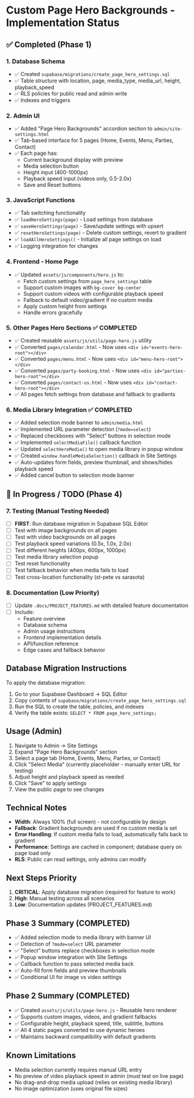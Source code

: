 # Custom Page Hero Backgrounds - Implementation Status

## ✅ Completed (Phase 1)

### 1. Database Schema

- ✅ Created `supabase/migrations/create_page_hero_settings.sql`
- ✅ Table structure with location, page, media_type, media_url, height, playback_speed
- ✅ RLS policies for public read and admin write
- ✅ Indexes and triggers

### 2. Admin UI

- ✅ Added "Page Hero Backgrounds" accordion section to `admin/site-settings.html`
- ✅ Tab-based interface for 5 pages (Home, Events, Menu, Parties, Contact)
- ✅ Each page has:
  - Current background display with preview
  - Media selection button
  - Height input (400-1000px)
  - Playback speed input (videos only, 0.5-2.0x)
  - Save and Reset buttons

### 3. JavaScript Functions

- ✅ Tab switching functionality
- ✅ `loadHeroSettings(page)` - Load settings from database
- ✅ `saveHeroSettings(page)` - Save/update settings with upsert
- ✅ `resetHeroSettings(page)` - Delete custom settings, revert to gradient
- ✅ `loadAllHeroSettings()` - Initialize all page settings on load
- ✅ Logging integration for changes

### 4. Frontend - Home Page

- ✅ Updated `assets/js/components/hero.js` to:
  - Fetch custom settings from `page_hero_settings` table
  - Support custom images with `bg-cover bg-center`
  - Support custom videos with configurable playback speed
  - Fallback to default video/gradient if no custom media
  - Apply custom height from settings
  - Handle errors gracefully

### 5. Other Pages Hero Sections ✅ COMPLETED

- ✅ Created reusable `assets/js/utils/page-hero.js` utility
- ✅ Converted `pages/calendar.html` - Now uses `<div id="events-hero-root"></div>`
- ✅ Converted `pages/menu.html` - Now uses `<div id="menu-hero-root"></div>`
- ✅ Converted `pages/party-booking.html` - Now uses `<div id="parties-hero-root"></div>`
- ✅ Converted `pages/contact-us.html` - Now uses `<div id="contact-hero-root"></div>`
- ✅ All pages fetch settings from database and fallback to gradients

### 6. Media Library Integration ✅ COMPLETED

- ✅ Added selection mode banner to `admin/media.html`
- ✅ Implemented URL parameter detection (`?mode=select`)
- ✅ Replaced checkboxes with "Select" buttons in selection mode
- ✅ Implemented `selectMediaFile()` callback function
- ✅ Updated `selectHeroMedia()` to open media library in popup window
- ✅ Created `window.handleMediaSelection()` callback in Site Settings
- ✅ Auto-updates form fields, preview thumbnail, and shows/hides playback speed
- ✅ Added cancel button to selection mode banner

## 🔄 In Progress / TODO (Phase 4)

### 7. Testing (Manual Testing Needed)

- [ ] **FIRST**: Run database migration in Supabase SQL Editor
- [ ] Test with image backgrounds on all pages
- [ ] Test with video backgrounds on all pages
- [ ] Test playback speed variations (0.5x, 1.0x, 2.0x)
- [ ] Test different heights (400px, 600px, 1000px)
- [ ] Test media library selection popup
- [ ] Test reset functionality
- [ ] Test fallback behavior when media fails to load
- [ ] Test cross-location functionality (st-pete vs sarasota)

### 8. Documentation (Low Priority)

- [ ] Update `.docs/PROJECT_FEATURES.md` with detailed feature documentation
- [ ] Include:
  - Feature overview
  - Database schema
  - Admin usage instructions
  - Frontend implementation details
  - API/function reference
  - Edge cases and fallback behavior

## Database Migration Instructions

To apply the database migration:

1. Go to your Supabase Dashboard → SQL Editor
2. Copy contents of `supabase/migrations/create_page_hero_settings.sql`
3. Run the SQL to create the table, policies, and indexes
4. Verify the table exists: `SELECT * FROM page_hero_settings;`

## Usage (Admin)

1. Navigate to Admin → Site Settings
2. Expand "Page Hero Backgrounds" section
3. Select a page tab (Home, Events, Menu, Parties, or Contact)
4. Click "Select Media" (currently placeholder - manually enter URL for testing)
5. Adjust height and playback speed as needed
6. Click "Save" to apply settings
7. View the public page to see changes

## Technical Notes

- **Width**: Always 100% (full screen) - not configurable by design
- **Fallback**: Gradient backgrounds are used if no custom media is set
- **Error Handling**: If custom media fails to load, automatically falls back to gradient
- **Performance**: Settings are cached in component; database query on page load only
- **RLS**: Public can read settings, only admins can modify

## Next Steps Priority

1. **CRITICAL**: Apply database migration (required for feature to work)
2. **High**: Manual testing across all scenarios
3. **Low**: Documentation updates (PROJECT_FEATURES.md)

## Phase 3 Summary (COMPLETED)

- ✅ Added selection mode to media library with banner UI
- ✅ Detection of `?mode=select` URL parameter
- ✅ "Select" buttons replace checkboxes in selection mode
- ✅ Popup window integration with Site Settings
- ✅ Callback function to pass selected media back
- ✅ Auto-fill form fields and preview thumbnails
- ✅ Conditional UI for image vs video settings

## Phase 2 Summary (COMPLETED)

- ✅ Created `assets/js/utils/page-hero.js` - Reusable hero renderer
- ✅ Supports custom images, videos, and gradient fallbacks
- ✅ Configurable height, playback speed, title, subtitle, buttons
- ✅ All 4 static pages converted to use dynamic heroes
- ✅ Maintains backward compatibility with default gradients

## Known Limitations

- Media selection currently requires manual URL entry
- No preview of video playback speed in admin (must test on live page)
- No drag-and-drop media upload (relies on existing media library)
- No image optimization (uses original file sizes)

